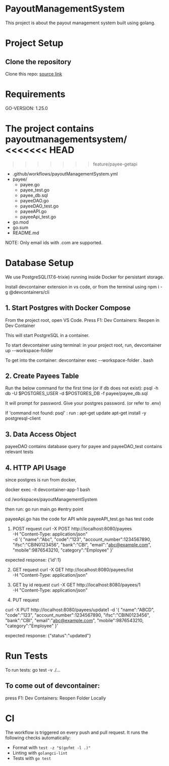 # PayoutManagementSystem

This project is about the payout management system built using golang.

# Project Setup

## Clone the repository

Clone this repo: <a href = "https://github.com/Swarathmica-infraspec/payout-management-system"> source link  </a>

# Requirements

GO-VERSION: 1.25.0

The project contains payoutmanagementsystem/ <br>
<<<<<<< HEAD
=======

>>>>>>> feature/payee-getapi
- .github/workflows/payoutManagementSystem.yml <br>
- payee/
  - payee.go <br>
  - payee_test.go <br>
  - payee_db.sql <br>
  - payeeDAO.go <br>
  - payeeDAO_test.go <br>
  - payeeAPI.go <br>
  - payeeApi_test.go <br>
- go.mod <br>
- go.sum <br>
- README.md <br>

NOTE: Only email ids with .com are supported.

# Database Setup

We use PostgreSQL(17.6-trixie) running inside Docker for persistant storage.

Install devcontainer extension in vs code, or from the terminal using
npm i -g @devcontainers/cli

## 1. Start Postgres with Docker Compose

From the project root, open VS Code. Press F1: Dev Containers: Reopen in Dev Container

This will start PostgreSQL in a container.

To start devcontainer using terminal:
in your project root, run,
devcontainer up --workspace-folder

To get into the container:
devcontainer exec --workspace-folder . bash


## 2. Create Payees Table

Run the below command for the first time (or if db does not exist):
psql -h db -U $POSTGRES_USER -d $POSTGRES_DB -f payee/payee_db.sql

It will prompt for password. Give your postgres password. (or refer to .env)

If 'command not found: psql' : run : apt-get update
                                     apt-get install -y postgresql-client

## 3. Data Access Object

payeeDAO contains database query for payee and payeeDAO_test contains relevant tests

## 4. HTTP API Usage

since postgres is run from docker, 

docker exec -it devcontainer-app-1 bash

cd /workspaces/payoutManagementSystem

then run: go run main.go #entry point

payeeApi.go has the code for API while payeeAPI_test.go has test code



1. POST request 
curl -X POST http://localhost:8080/payees \
  -H "Content-Type: application/json" \
  -d '{
    "name":"Abc",
    "code":"123",
    "account_number":1234567890,
    "ifsc":"CBIN0123456",
    "bank":"CBI",
    "email":"abc@example.com",
    "mobile":9876543210,
    "category":"Employee"
  }'

expected response: {'id':1}

2. GET request
curl -X GET http://localhost:8080/payees/list \
  -H "Content-Type: application/json"

3. GET by id request
curl -X GET http://localhost:8080/payees/1 \
  -H "Content-Type: application/json"

4. PUT request

<!-- SUPPOSE THE ROW GIVEN IN POST IS PRESENT IN DB -->
curl -X PUT http://localhost:8080/payees/update1
  -d '{
    "name":"ABCD",
    "code":"123",
    "account_number":1234567890,
    "ifsc":"CBIN0123456",
    "bank":"CBI",
    "email":"abc@example.com",
    "mobile":9876543210,
    "category":"Employee"
  }'

  expected response: {"status":"updated"}

# Run Tests
To run tests:
go test -v ./...

## To come out of devcontainer:

press F1: Dev Containers: Reopen Folder Locally


# CI

The workflow is triggered on every push and pull request.
It runs the following checks automatically:
- Format with `test -z "$(gofmt -l .)"`
- Linting with `golangci-lint`
- Tests with `go test`
